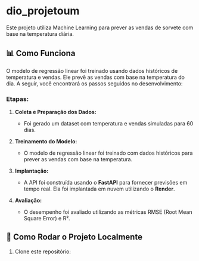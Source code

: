 # dio_projetoum

Este projeto utiliza Machine Learning para prever as vendas de sorvete com base na temperatura diária.

## 📊 Como Funciona

O modelo de regressão linear foi treinado usando dados históricos de temperatura e vendas. Ele prevê as vendas com base na temperatura do dia. A seguir, você encontrará os passos seguidos no desenvolvimento:

### Etapas:
1. **Coleta e Preparação dos Dados:**
   - Foi gerado um dataset com temperatura e vendas simuladas para 60 dias.
   
2. **Treinamento do Modelo:**
   - O modelo de regressão linear foi treinado com dados históricos para prever as vendas com base na temperatura.

3. **Implantação:**
   - A API foi construída usando o **FastAPI** para fornecer previsões em tempo real. Ela foi implantada em nuvem utilizando o **Render**.

4. **Avaliação:**
   - O desempenho foi avaliado utilizando as métricas RMSE (Root Mean Square Error) e R².

## 🔧 Como Rodar o Projeto Localmente

1. Clone este repositório:


